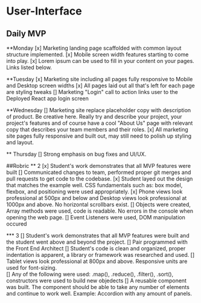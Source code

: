 # User-Interface
## Daily MVP

**Monday
[x] Marketing landing page scaffolded with common layout structure implemented.
[x] Mobile screen width features starting to come into play.
[x] Lorem ipsum can be used to fill in your content on your pages. Links listed below.

**Tuesday
[x] Marketing site including all pages fully responsive to Mobile and Desktop screen widths
[x] All pages laid out all that's left for each page are styling tweaks
[] Marketing "Login" call to action links user to the Deployed React app login screen

**Wednesday
[]  Marketing site replace placeholder copy with description of product. Be creative here. Really try and describe your project, your project's features and of course have a cool "About Us" page with relevant copy that describes your team members and their roles.
[x] All marketing site pages fully responsive and built out, may still need to polish up styling and layout.

** Thursday
[] Strong emphasis on bug fixes and UI/UX. 

##Robric
** 2 
[x] Student's work demonstrates that all MVP features were built
[] Communicated changes to team, performed proper git merges and pull requests to get code to the codebase.
[x] Student layed out the design that matches the example well.  CSS fundamentals such as: box model, flexbox, and positioning were used appropriately. 
[x] Phone views look professional at 500px and below and Desktop views look professional at 1000px and above. No horizontal scrollbars exist.
[] Objects were created, Array methods were used, code is readable. No errors in the console when opening the web page.
[] Event Listeners were used, DOM manipulation occured

*** 3
[] Student's work demonstrates that all MVP features were built and the student went above and beyond the project.
[] Pair programmed with the Front End Architect
[] Student's code is clean and organized, proper indentation is apparent, a library or framework was researched and used. 
[] Tablet views look professional at 800px and above. Responsive units are used for font-sizing.   
[] Any of the following were used: .map(), .reduce(), .filter(), .sort(), constructors were used to build new objedects
[] A reusable component was built.  The component should be able to take any number of elements and continue to work well.  Example: Accordion with any amount of panels.